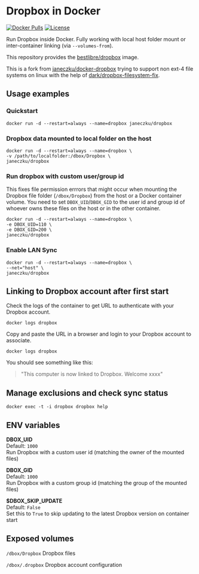 # Dropbox in Docker

[![Docker Pulls](https://img.shields.io/docker/pulls/bestlibre/dropbox.svg?maxAge=2592000)][hub]
[![License](https://img.shields.io/github/license/bestlibre/docker-dropbox.svg?maxAge=2592000)]()

[hub]: https://hub.docker.com/r/bestlibre/dropbox/

Run Dropbox inside Docker. Fully working with local host folder mount or inter-container linking (via `--volumes-from`).

This repository provides the [bestlibre/dropbox](https://registry.hub.docker.com/u/bestlibre/dropbox/) image.

This is a fork from [janeczku/docker-dropbox](https://github.com/janeczku/docker-dropbox) trying to support non ext-4 file systems on linux with the help of [dark/dropbox-filesystem-fix](https://github.com/dark/dropbox-filesystem-fix).

## Usage examples

### Quickstart

    docker run -d --restart=always --name=dropbox janeczku/dropbox

### Dropbox data mounted to local folder on the host

    docker run -d --restart=always --name=dropbox \
    -v /path/to/localfolder:/dbox/Dropbox \
    janeczku/dropbox

### Run dropbox with custom user/group id
This fixes file permission errrors that might occur when mounting the Dropbox file folder (`/dbox/Dropbox`) from the host or a Docker container volume. You need to set `DBOX_UID`/`DBOX_GID` to the user id and group id of whoever owns these files on the host or in the other container.

    docker run -d --restart=always --name=dropbox \
    -e DBOX_UID=110 \
    -e DBOX_GID=200 \
    janeczku/dropbox

### Enable LAN Sync

    docker run -d --restart=always --name=dropbox \
    --net="host" \
    janeczku/dropbox

## Linking to Dropbox account after first start

Check the logs of the container to get URL to authenticate with your Dropbox account.

    docker logs dropbox

Copy and paste the URL in a browser and login to your Dropbox account to associate.

    docker logs dropbox

You should see something like this:

> "This computer is now linked to Dropbox. Welcome xxxx"

## Manage exclusions and check sync status

    docker exec -t -i dropbox dropbox help

## ENV variables

**DBOX_UID**  
Default: `1000`  
Run Dropbox with a custom user id (matching the owner of the mounted files)

**DBOX_GID**  
Default: `1000`  
Run Dropbox with a custom group id (matching the group of the mounted files)

**$DBOX_SKIP_UPDATE**  
Default: `False`  
Set this to `True` to skip updating to the latest Dropbox version on container start


## Exposed volumes

`/dbox/Dropbox`
Dropbox files

`/dbox/.dropbox`
Dropbox account configuration

